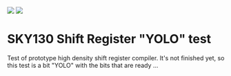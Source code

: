 ![](../../workflows/gds/badge.svg) ![](../../workflows/docs/badge.svg)

# SKY130 Shift Register "YOLO" test

Test of prototype high density shift register compiler.
It's not finished yet, so this test is a bit "YOLO" with the bits that are ready ...
